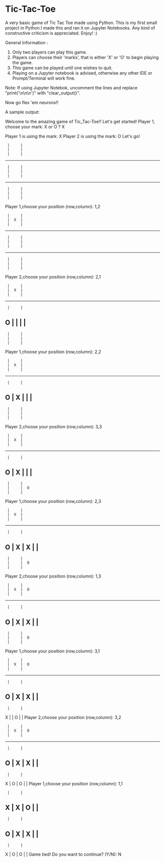 # Tic-Tac-Toe
A very basic game of Tic Tac Toe made using Python. This is my first small project in Python.I made this and ran it on Jupyter Notebooks. Any kind of constructive criticism is appreciated. Enjoy! :)

General Information :
1. Only two players can play this game.
2. Players can choose their 'marks', that is either 'X' or 'O' to begin playing the game.
3. This game can be played until one wishes to quit.
4. Playing on a Jupyter notebook is advised, otherwise any other IDE or Prompt/Terminal will work fine.

Note: If using Jupyter Notebok, uncomment the lines and replace "print('\n\n\n')" with "clear_output()".

Now go flex 'em neurons!!

A sample output:

Welcome to the amazing game of Tic_Tac-Toe!!
Let's get started!
Player 1, choose your mark: X or O ?
X




Player 1 is using the mark: X
Player 2 is using the mark: O
Let's go!





     |     |
     |     |
     |     |
-----------------
     |     |
     |     |
     |     |
-----------------
     |     |
     |     |
     |     |
Player 1,choose your position (row,column): 1,2




     |     |
     |  X  |
     |     |
-----------------
     |     |
     |     |
     |     |
-----------------
     |     |
     |     |
     |     |
Player 2,choose your position (row,column): 2,1




     |     |
     |  X  |
     |     |
-----------------
     |     |
  O  |     |
     |     |
-----------------
     |     |
     |     |
     |     |
Player 1,choose your position (row,column): 2,2




     |     |
     |  X  |
     |     |
-----------------
     |     |
  O  |  X  |
     |     |
-----------------
     |     |
     |     |
     |     |
Player 2,choose your position (row,column): 3,3




     |     |
     |  X  |
     |     |
-----------------
     |     |
  O  |  X  |
     |     |
-----------------
     |     |
     |     |  O
     |     |
Player 1,choose your position (row,column): 2,3




     |     |
     |  X  |
     |     |
-----------------
     |     |
  O  |  X  |  X
     |     |
-----------------
     |     |
     |     |  O
     |     |
Player 2,choose your position (row,column): 1,3




     |     |
     |  X  |  O
     |     |
-----------------
     |     |
  O  |  X  |  X
     |     |
-----------------
     |     |
     |     |  O
     |     |
Player 1,choose your position (row,column): 3,1




     |     |
     |  X  |  O
     |     |
-----------------
     |     |
  O  |  X  |  X
     |     |
-----------------
     |     |
  X  |     |  O
     |     |
Player 2,choose your position (row,column): 3,2




     |     |
     |  X  |  O
     |     |
-----------------
     |     |
  O  |  X  |  X
     |     |
-----------------
     |     |
  X  |  O  |  O
     |     |
Player 1,choose your position (row,column): 1,1




     |     |
  X  |  X  |  O
     |     |
-----------------
     |     |
  O  |  X  |  X
     |     |
-----------------
     |     |
  X  |  O  |  O
     |     |
Game tied!
Do you want to continue? (Y/N): N
